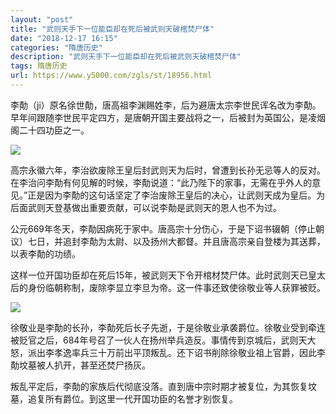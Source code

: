 ```yaml
---
layout: "post"
title: "武则天手下一位能臣却在死后被武则天破棺焚尸体"
date: "2018-12-17 16:15"
categories: "隋唐历史"
description: "武则天手下一位能臣却在死后被武则天破棺焚尸体"
tags: 隋唐历史
url: https://www.y5000.com/zgls/st/18956.html
---
```






李勣（ji）原名徐世勣，唐高祖李渊赐姓李，后为避唐太宗李世民诨名改为李勣。早年间跟随李世民平定四方，是唐朝开国主要战将之一，后被封为英国公，是凌烟阁二十四功臣之一。

![](https://img.y5000.com/uploads/allimg/170410/15112WN8-0.jpg)

高宗永徽六年，李治欲废除王皇后封武则天为后时，曾遭到长孙无忌等人的反对。在李治问李勣有何见解的时候，李勣说道：“此乃陛下的家事，无需在乎外人的意见。”正是因为李勣的这句话坚定了李治废除王皇后的决心，让武则天成为皇后。为后面武则天登基做出重要贡献，可以说李勣是武则天的恩人也不为过。

公元669年冬天，李勣因病死于家中。唐高宗十分伤心，于是下诏书辍朝（停止朝议）七日，并追封李勣为太尉、以及扬州大都督。并且唐高宗亲自登楼为其送葬，以表李勣的功绩。

这样一位开国功臣却在死后15年，被武则天下令开棺材焚尸体。此时武则天已皇太后的身份临朝称制，废除李显立李旦为帝。这一件事还致使徐敬业等人获罪被贬。

![](https://img.y5000.com/uploads/allimg/170410/15112V4D-1.jpg)

徐敬业是李勣的长孙，李勣死后长子先逝，于是徐敬业承袭爵位。徐敬业受到牵连被贬官之后，684年号召了一伙人在扬州举兵造反。事情传到京城后，武则天大怒，派出李孝逸率兵三十万前出平顶叛乱。还下诏书削除徐敬业祖上官爵，因此李勣坟墓被人扒开，甚至还焚尸扬灰。

叛乱平定后，李勣的家族后代彻底没落。直到唐中宗时期才被复位，为其恢复坟墓，追复所有爵位。到这里一代开国功臣的名誉才别恢复。
